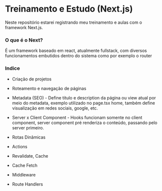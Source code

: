# Treinamento e Estudo (Next.js)
Neste repositório estarei registrando meu treinamento e aulas com o framework Next.js.

### O que é o Next?
É um framework baseado em react, atualmente fullstack, com diversos funcionamentos embutidos dentro do sistema como por exemplo o router

### Indice
- Criação de projetos

- Roteamento e navegação de páginas

- Metadata (SEO) - Define titulo e description da página ou view atual por meio do metadata, exemplo utilizado no page.tsx home, também define visualização em redes sociais, google, etc.

- Server x Client Component - Hooks funcionam somente no client component, server component pré renderiza o conteúdo, passando pelo server primeiro.

- Rotas Dinâmicas

- Actions

- Revalidate, Cache

- Cache Fetch

- Middleware

- Route Handlers
